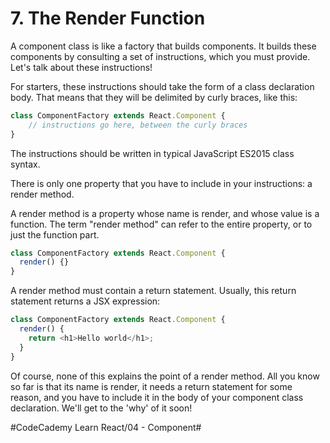 # 7. The Render Function
A component class is like a factory that builds components. It builds these components by consulting a set of instructions, which you must provide. Let's talk about these instructions!

For starters, these instructions should take the form of a class declaration body. That means that they will be delimited by curly braces, like this:

``` javascript
class ComponentFactory extends React.Component {
    // instructions go here, between the curly braces
}
```

The instructions should be written in typical JavaScript ES2015 class syntax.

There is only one property that you have to include in your instructions: a render method.

A render method is a property whose name is render, and whose value is a function. The term "render method" can refer to the entire property, or to just the function part.

``` javascript
class ComponentFactory extends React.Component {
  render() {}
}
```

A render method must contain a return statement. Usually, this return statement returns a JSX expression:

``` javascript
class ComponentFactory extends React.Component {
  render() {
    return <h1>Hello world</h1>;
  }
}
```

Of course, none of this explains the point of a render method. All you know so far is that its name is render, it needs a return statement for some reason, and you have to include it in the body of your component class declaration. We'll get to the 'why' of it soon!



#CodeCademy Learn React/04 - Component#